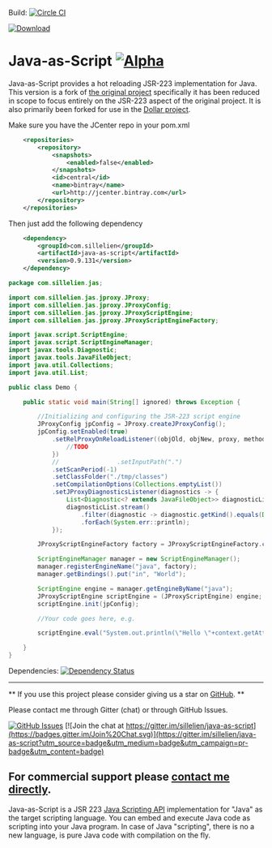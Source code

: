 Build: [![Circle CI](https://circleci.com/gh/sillelien/java-as-script.png?style=badge)](https://circleci.com/gh/sillelien/java-as-script)

[ ![Download](https://api.bintray.com/packages/sillelien/maven/java-as-script/images/download.svg) ](https://bintray.com/sillelien/maven/java-as-script/_latestVersion)

Java-as-Script [![Alpha](https://img.shields.io/badge/Status-Alpha-yellowgreen.svg?style=flat)](http://github.com/sillelien/java-as-script)
==============
Java-as-Script provides a hot reloading JSR-223 implementation for Java. This version is a fork of [the original project](https://github.com/jmarranz/relproxy) specifically it has been reduced in scope to focus entirely on the JSR-223 aspect of the original project. It is also primarily been forked for use in the [Dollar project](https://github.com/sillelien/dollar).

Make sure you have the JCenter repo in your pom.xml

```xml
    <repositories>
        <repository>
            <snapshots>
                <enabled>false</enabled>
            </snapshots>
            <id>central</id>
            <name>bintray</name>
            <url>http://jcenter.bintray.com</url>
        </repository>
    </repositories>
```           
 
 Then just add the following dependency

```xml
    <dependency>
        <groupId>com.sillelien</groupId>
        <artifactId>java-as-script</artifactId>
        <version>0.9.131</version>
    </dependency>
```

```java
package com.sillelien.jas;

import com.sillelien.jas.jproxy.JProxy;
import com.sillelien.jas.jproxy.JProxyConfig;
import com.sillelien.jas.jproxy.JProxyScriptEngine;
import com.sillelien.jas.jproxy.JProxyScriptEngineFactory;

import javax.script.ScriptEngine;
import javax.script.ScriptEngineManager;
import javax.tools.Diagnostic;
import javax.tools.JavaFileObject;
import java.util.Collections;
import java.util.List;

public class Demo {

    public static void main(String[] ignored) throws Exception {

        //Initializing and configuring the JSR-223 script engine
        JProxyConfig jpConfig = JProxy.createJProxyConfig();
        jpConfig.setEnabled(true)
            .setRelProxyOnReloadListener((objOld, objNew, proxy, method, args) -> {
                //TODO
            })
            //                .setInputPath(".")
            .setScanPeriod(-1)
            .setClassFolder("./tmp/classes")
            .setCompilationOptions(Collections.emptyList())
            .setJProxyDiagnosticsListener(diagnostics -> {
                List<Diagnostic<? extends JavaFileObject>> diagnosticList = diagnostics.getDiagnostics();
                diagnosticList.stream()
                    .filter(diagnostic -> diagnostic.getKind().equals(Diagnostic.Kind.ERROR))
                    .forEach(System.err::println);
            });

        JProxyScriptEngineFactory factory = JProxyScriptEngineFactory.create();

        ScriptEngineManager manager = new ScriptEngineManager();
        manager.registerEngineName("java", factory);
        manager.getBindings().put("in", "World");

        ScriptEngine engine = manager.getEngineByName("java");
        JProxyScriptEngine scriptEngine = (JProxyScriptEngine) engine;
        scriptEngine.init(jpConfig);

        //Your code goes here, e.g.

        scriptEngine.eval("System.out.println(\"Hello \"+context.getAttribute(\"in\",javax.script.ScriptContext.ENGINE_SCOPE));return null;\n", bindings);

    }
}

```

Dependencies: [![Dependency Status](https://www.versioneye.com/user/projects/5960064c6725bd0049735d0b/badge.svg?style=flat-square)](https://www.versioneye.com/user/projects/5960064c6725bd0049735d0b)

-------

** If you use this project please consider giving us a star on [GitHub](http://github.com/sillelien/java-as-script). **

Please contact me through Gitter (chat) or through GitHub Issues.

[![GitHub Issues](https://img.shields.io/github/issues/sillelien/java-as-script.svg)](https://github.com/sillelien/java-as-script/issues) [![Join the chat at https://gitter.im/sillelien/java-as-script](https://badges.gitter.im/Join%20Chat.svg)](https://gitter.im/sillelien/java-as-script?utm_source=badge&utm_medium=badge&utm_campaign=pr-badge&utm_content=badge)

For commercial support please <a href="mailto:hello@neilellis.me">contact me directly</a>.
-------

Java-as-Script is a JSR 223 [Java Scripting API](http://docs.oracle.com/javase/6/docs/technotes/guides/scripting/programmer_guide/index.html) implementation for "Java" as the target scripting language. You can embed and execute Java code as scripting into your Java program. In case of Java "scripting", there is no a new language, is pure Java code with compilation on the fly.
